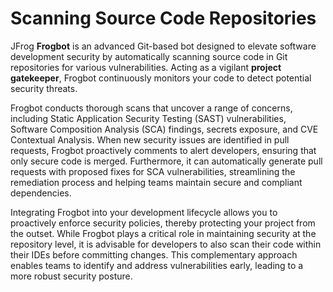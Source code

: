 # Scanning Source Code Repositories

JFrog **Frogbot** is an advanced Git-based bot designed to elevate software development security by automatically scanning source code in Git repositories for various vulnerabilities. Acting as a vigilant **project gatekeeper**, Frogbot continuously monitors your code to detect potential security threats.

Frogbot conducts thorough scans that uncover a range of concerns, including Static Application Security Testing (SAST) vulnerabilities, Software Composition Analysis (SCA) findings, secrets exposure, and CVE Contextual Analysis. When new security issues are identified in pull requests, Frogbot proactively comments to alert developers, ensuring that only secure code is merged. Furthermore, it can automatically generate pull requests with proposed fixes for SCA vulnerabilities, streamlining the remediation process and helping teams maintain secure and compliant dependencies.

Integrating Frogbot into your development lifecycle allows you to proactively enforce security policies, thereby protecting your project from the outset. While Frogbot plays a critical role in maintaining security at the repository level, it is advisable for developers to also scan their code within their IDEs before committing changes. This complementary approach enables teams to identify and address vulnerabilities early, leading to a more robust security posture.

